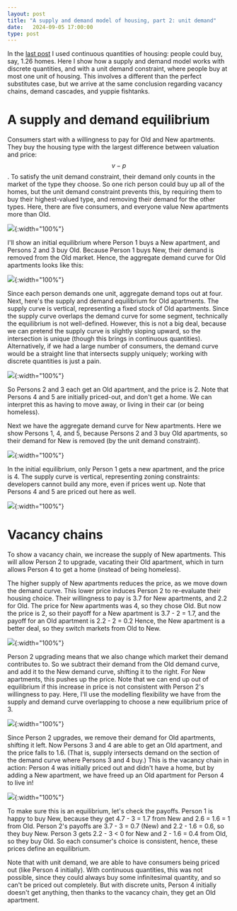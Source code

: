 ```yaml
---
layout: post
title: "A supply and demand model of housing, part 2: unit demand"
date:   2024-09-05 17:00:00
type: post
---
```


In the [last post](https://michaelwiebe.com/blog/2024/08/perfsub_cts) I used continuous quantities of housing: people could buy, say, 1.26 homes.
Here I show how a supply and demand model works with discrete quantities, and with a unit demand constraint, where people buy at most one unit of housing.
This involves a different than the perfect substitutes case, but we arrive at the same conclusion regarding vacancy chains, demand cascades, and yuppie fishtanks.

# A supply and demand equilibrium

Consumers start with a willingness to pay for Old and New apartments.
They buy the housing type with the largest difference between valuation and price: $$v-p$$.
To satisfy the unit demand constraint, their demand only counts in the market of the type they choose.
So one rich person could buy up all of the homes, but the unit demand constraint prevents this, by requiring them to buy their highest-valued type, and removing their demand for the other types.
Here, there are five consumers, and everyone value New apartments more than Old.

![](https://michaelwiebe.com/assets/housing/unit/vac_chain/wtp.png){:width="100%"}

I'll show an initial equilibrium where Person 1 buys a New apartment, and Persons 2 and 3 buy Old.
Because Person 1 buys New, their demand is removed from the Old market.
Hence, the aggregate demand curve for Old apartments looks like this:

![](https://michaelwiebe.com/assets/housing/unit/vac_chain/demand_oldapt.png){:width="100%"}

Since each person demands one unit, aggregate demand tops out at four.
Next, here's the supply and demand equilibrium for Old apartments.
The supply curve is vertical, representing a fixed stock of Old apartments.
Since the supply curve overlaps the demand curve for some segment, technically the equilibrium is not well-defined.
However, this is not a big deal, because we can pretend the supply curve is slightly sloping upward, so the intersection is unique (though this brings in continuous quantities).
Alternatively, if we had a large number of consumers, the demand curve would be a straight line that intersects supply uniquely; working with discrete quantities is just a pain.

![](https://michaelwiebe.com/assets/housing/unit/vac_chain/eqm1_oldapt.png){:width="100%"}

So Persons 2 and 3 each get an Old apartment, and the price is 2.
Note that Persons 4 and 5 are initially priced-out, and don't get a home.
We can interpret this as having to move away, or living in their car (or being homeless).

Next we have the aggregate demand curve for New apartments.
Here we show Persons 1, 4, and 5, because Persons 2 and 3 buy Old apartments, so their demand for New is removed (by the unit demand constraint).

![](https://michaelwiebe.com/assets/housing/unit/vac_chain/demand_newapt.png){:width="100%"}

In the initial equilibrium, only Person 1 gets a new apartment, and the price is 4.
The supply curve is vertical, representing zoning constraints: developers cannot build any more, even if prices went up.
Note that Persons 4 and 5 are priced out here as well.

![](https://michaelwiebe.com/assets/housing/unit/vac_chain/eqm1_newapt.png){:width="100%"}

# Vacancy chains

To show a vacancy chain, we increase the supply of New apartments.
This will allow Person 2 to upgrade, vacating their Old apartment, which in turn allows Person 4 to get a home (instead of being homeless).

The higher supply of New apartments reduces the price, as we move down the demand curve.
This lower price induces Person 2 to re-evaluate their housing choice.
Their willingness to pay is 3.7 for New apartments, and 2.2 for Old. 
The price for New apartments was 4, so they chose Old.
But now the price is 2, so their payoff for a New apartment is 3.7 - 2 = 1.7, and the payoff for an Old apartment is 2.2 - 2 = 0.2
Hence, the New apartment is a better deal, so they switch markets from Old to New.

![](https://michaelwiebe.com/assets/housing/unit/vac_chain/eqm2a_newapt.png){:width="100%"}

Person 2 upgrading means that we also change which market their demand contributes to.
So we subtract their demand from the Old demand curve, and add it to the New demand curve, shifting it to the right.
For New apartments, this pushes up the price.
Note that we can end up out of equilibrium if this increase in price is not consistent with Person 2's willingness to pay.
Here, I'll use the modelling flexibility we have from the supply and demand curve overlapping to choose a new equilibrium price of 3.

![](https://michaelwiebe.com/assets/housing/unit/vac_chain/eqm2b_newapt.png){:width="100%"}

Since Person 2 upgrades, we remove their demand for Old apartments, shifting it left.
Now Persons 3 and 4 are able to get an Old apartment, and the price falls to 1.6.
(That is, supply intersects demand on the section of the demand curve where Persons 3 and 4 buy.)
This is the vacancy chain in action: Person 4 was initially priced out and didn't have a home, but by adding a New apartment, we have freed up an Old apartment for Person 4 to live in!

![](https://michaelwiebe.com/assets/housing/unit/vac_chain/eqm2_oldapt.png){:width="100%"}

To make sure this is an equilibrium, let's check the payoffs.
Person 1 is happy to buy New, because they get 4.7 - 3 = 1.7 from New and 2.6 = 1.6 = 1 from Old.
Person 2's payoffs are 3.7 - 3 = 0.7 (New) and 2.2 - 1.6 = 0.6, so they buy New.
Person 3 gets 2.2 - 3 < 0 for New and 2 - 1.6 = 0.4 from Old, so they buy Old.
So each consumer's choice is consistent, hence, these prices define an equilibrium.

Note that with unit demand, we are able to have consumers being priced out (like Person 4 initially).
With continuous quantities, this was not possible, since they could always buy some infinitesimal quantity, and so can't be priced out completely.
But with discrete units, Person 4 initially doesn't get anything, then thanks to the vacancy chain, they get an Old apartment.

